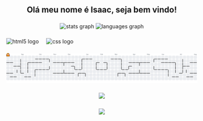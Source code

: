 <h2 align="center">Olá meu nome é Isaac, seja bem vindo!</h2>

###

<div align="center">
  <img src="https://github-readme-stats.vercel.app/api?username=scrach69&hide_title=false&hide_rank=false&show_icons=true&include_all_commits=true&count_private=true&disable_animations=false&theme=dark&locale=en&hide_border=false&custom_title=Estatisticas%20do%20meu%20GitHub:%20Isaac%20de%20Jesus" height="150" alt="stats graph"  />
  <img src="https://github-readme-stats.vercel.app/api/top-langs?username=scrach69&locale=pt-br&hide_title=false&layout=compact&card_width=320&langs_count=5&theme=dracula&hide_border=false" height="150" alt="languages graph"  />
</div>

###

<div align="left">
  <img src="https://cdn.jsdelivr.net/gh/devicons/devicon/icons/html5/html5-original.svg" height="30" alt="html5 logo"  />
  <img width="12" />
  <img src="https://cdn.jsdelivr.net/gh/devicons/devicon/icons/css3/css3-original.svg" height="30" alt="css logo"  />
</div>

###

<picture>
  <source media="(prefers-color-scheme: dark)" srcset="https://raw.githubusercontent.com/scrach69/scrach69/output/pacman-contribution-graph-dark.svg">
  <source media="(prefers-color-scheme: light)" srcset="https://raw.githubusercontent.com/scrach69/scrach69/output/pacman-contribution-graph.svg">
  <img alt="pacman contribution graph" src="https://raw.githubusercontent.com/scrach69/scrach69/output/pacman-contribution-graph.svg">
</picture>

###

<div align="center">
  <img src="https://visitor-badge.laobi.icu/badge?page_id=scrach69.scrach69&"  />
</div>

###

<div align="center">
  <img height="200" src="https://gifsec.com/wp-content/uploads/2023/01/shrek-gif-1.gif"  />
</div>

###
